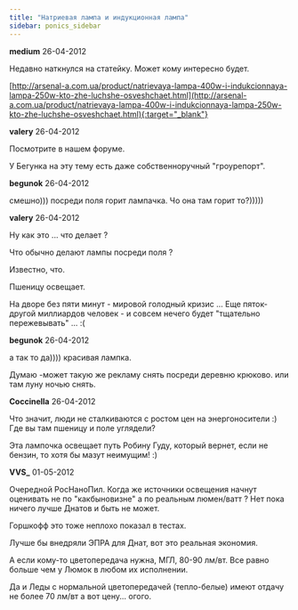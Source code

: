 ```yaml
---
title: "Натриевая лампа и индукционная лампа"
sidebar: ponics_sidebar
---
```


**medium** 26-04-2012

Недавно наткнулся на статейку. Может кому интересно будет.

[http://arsenal-a.com.ua/product/natrievaya-lampa-400w-i-indukcionnaya-lampa-250w-kto-zhe-luchshe-osveshchaet.html](http://arsenal-a.com.ua/product/natrievaya-lampa-400w-i-indukcionnaya-lampa-250w-kto-zhe-luchshe-osveshchaet.html){:target="_blank"}


**valery** 26-04-2012

Посмотрите в нашем форуме.

У Бегунка на эту тему есть даже собственноручный "гроурепорт".


**begunok** 26-04-2012

смешно))) посреди поля горит лампачка. Чо она там горит то?)))))


**valery** 26-04-2012

Ну как это ... что делает ?

Что обычно делают лампы посреди поля ?

Известно, что.

Пшеницу освещает. 

На дворе без пяти минут - мировой голодный кризис ... Еще пяток-другой миллиардов человек - и совсем нечего будет "тщательно пережевывать" ... :(


**begunok** 26-04-2012

а так то да)))) красивая лампка. 

Думаю -может такую же рекламу снять посреди деревню крюково. или там луну ночью снять.


**Coccinella** 26-04-2012

Что значит, люди не сталкиваются с ростом цен на энергоносители :) Где вы там пшеницу и поле углядели?

Эта лампочка освещает путь Робину Гуду, который вернет, если не бензин, то хотя бы мазут неимущим! :) 


**VVS_** 01-05-2012

Очередной РосНаноПил. Когда же источники освещения начнут оценивать не по "какбыновизне" а по реальным люмен/ватт ? Нет пока ничего лучше Днатов и быть не может.

Горшкофф это тоже неплохо показал в тестах.

Лучше бы внедряли ЭПРА для Днат, вот это реальная экономия.

А если кому-то цветопередача нужна, МГЛ, 80-90 лм/вт. Все равно больше чем у Люмок в любом их исполнении.

Да и Леды с нормальной цветопередачей (тепло-белые) имеют отдачу не более 70 лм/вт а вот цену... огого.


